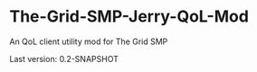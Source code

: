 # The-Grid-SMP-Jerry-QoL-Mod
An QoL client utility mod for The Grid SMP

Last version: 0.2-SNAPSHOT
